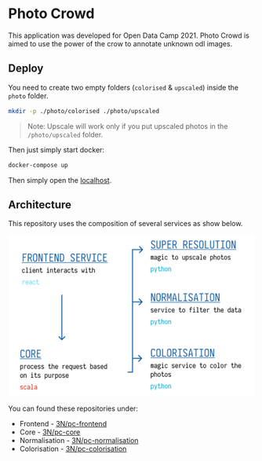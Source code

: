 # Photo Crowd

This application was developed for Open Data Camp 2021.
Photo Crowd is aimed to use the power of the crow to annotate unknown odl images.

## Deploy

You need to create two empty folders (`colorised` & `upscaled`) inside the 
`photo` folder.

```bash
mkdir -p ./photo/colorised ./photo/upscaled
```

> Note: Upscale will work only if you put upscaled photos in the 
> `/photo/upscaled` folder.

Then just simply start docker:

```bash
docker-compose up
```

Then simply open the [localhost](http://localhost).

## Architecture

This repository uses the composition of several services as show below.

![Current Architecture](.github/public/architecture.png)

You can found these repositories under:
- Frontend - [3N/pc-frontend](https://github.com/3N-Company/pc-core)
- Core - [3N/pc-core](https://github.com/3N-Company/pc-core)
- Normalisation - [3N/pc-normalisation](https://github.com/3N-Company/normalisation)
- Colorisation - [3N/pc-colorisation](https://github.com/3N-Company/colorisation)
